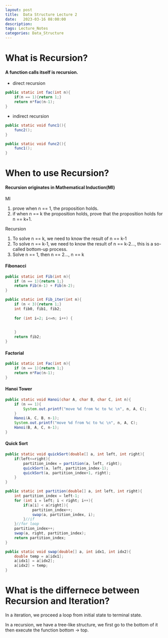 ```yaml
---
layout: post
title:  Data Structure Lecture 2
date:   2023-03-16 08:00:00
description: 
tags: Lecture_Notes 
categories: Data_Structure
---
```


# What is Recursion?

#### A function calls itself is recursion.

- direct recursion
  
```java
public static int fac(int n){
    if(n == 1){return 1;}
    return n*fac(n-1);
}
```

- indirect recursion
  
```java
public static void func1(){
    func2();
}

public static void func2(){
    func1();
}
```


# When to use Recursion?

#### Recursion originates in Mathematical Induction(MI)

MI
1. prove when n == 1, the proposition holds.
2. if when n == k the proposition holds, prove that the proposition holds for n == k+1.

Recursion
1. To solve n == k, we need to know the result of n == k-1
2. To solve n == k-1, we need to know the result of n == k-2..., this is a so-called bottom-up process.
3. Solve n == 1, then n == 2..., n == k

#### Fibonacci
```java
public static int Fib(int n){
    if (n == 1){return 1;}
    return Fib(n-1) + Fib(n-2);
}

public static int Fib_iter(int n){
    if (n < 3){return 1;}
    int fib0, fib1, fib2;
    
    for (int i=2; i<=n; i++) {
        
        
    }
    return fib2;
}
```

#### Factorial
```java
public static int Fac(int n){
    if (n == 1){return 1;}
    return n*Fac(n-1);
}
```

#### Hanoi Tower
```java
public static void Hanoi(char A, char B, char C, int n){
    if (n == 1){
        System.out.printf("move %d from %c to %c \n", n, A, C);
    }
    Hanoi(A, C, B, n-1);
    System.out.printf("move %d from %c to %c \n", n, A, C);
    Hanoi(B, A, C, n-1);
}
```

#### Quick Sort
```java
public static void quickSort(double[] a, int left, int right){
    if(left<=right){
        partition_index = partition(a, left, right);
        quickSort(a, left, partition_index-1);
        quickSort(a, partition_index+1, right);
    }
}

public static int partition(double[] a, int left, int right){
    int partition_index = left-1;
    for (int i = left; i < right; i++){
        if(a[i] < a[right]){
            partition_index++;
            swap(a, partition_index, i);
        }//if
    }//for loop
    partition_index++;
    swap(a, right, partition_index);
    return partition_index;
}

public static void swap(double[] a, int idx1, int idx2){
    double temp = a[idx1];
    a[idx1] = a[idx2];
    a[idx2] = temp;
}
```

# What is the differnece between Recursion and Iteration?

In a iteration, we proceed a loop from initial state to terminal state.

In a recursion, we have a tree-like structure, we first go to the bottom of it then execute the function bottom -> top.